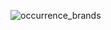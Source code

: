 ![occurrence_brands](https://user-images.githubusercontent.com/88783363/131687298-716cc17a-d05f-4fd7-aeb5-7ff2735276c7.png)
